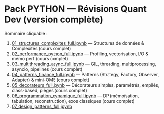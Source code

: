 
# Pack PYTHON — Révisions Quant Dev (version **complète**)

Sommaire cliquable :
1. [01_structures_complexites_full.ipynb](.Python/01_structures_complexites_full.ipynb) — Structures de données & Complexités (cours complet)
2. [02_performance_python_full.ipynb](.Python/02_performance_python_full.ipynb) — Profiling, vectorisation, I/O & mémo perf (cours complet)
3. [03_multithreading_async_full.ipynb](.Python/03_multithreading_async_full.ipynb) — GIL, threading, multiprocessing, asyncio, pipelines (cours complet)
4. [04_patterns_finance_full.ipynb](.Python/04_patterns_finance_full.ipynb) — Patterns (Strategy, Factory, Observer, Adapter) & mini-OMS (cours complet)
5. [05_decorateurs_full.ipynb](.Python/05_decorateurs_full.ipynb) — Décorateurs simples, paramétrés, empilés, class-based, pièges (cours complet)
6. [06_programmation_dynamique_full.ipynb](.Python/06_programmation_dynamique_full.ipynb) — DP (mémoïsation, tabulation, reconstruction), exos classiques (cours complet)
7. [07_design_patterns_full;ipynb](.Python/07_design_patterns_full.ipynb)


